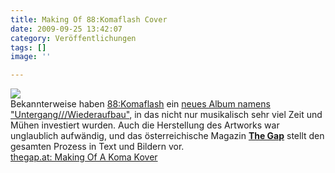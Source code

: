 ```yaml
---
title: Making Of 88:Komaflash Cover
date: 2009-09-25 13:42:07
category: Veröffentlichungen
tags: []
image: ''

---
```


[![](http://www.thegap.at/typo3temp/pics/f9693548ef.jpg)](http://www.thegap.at/rubriken/stories/artikel/making-of-a-koma-kover/)  
Bekannterweise haben [88:Komaflash](http://www.88komaflash.de) ein [neues Album namens "Untergang///Wiederaufbau"](http://www.misantropolis.de/2009/06/88komaflash-untergang-wiederaufbau-drausen/), in das nicht nur musikalisch sehr viel Zeit und Mühen investiert wurden. Auch die Herstellung des Artworks war unglaublich aufwändig, und das österreichische Magazin [**The Gap**](http://www.thegap.at/rubriken/stories/artikel/making-of-a-koma-kover/) stellt den gesamten Prozess in Text und Bildern vor.  
[thegap.at: Making Of A Koma Kover](http://www.thegap.at/rubriken/stories/artikel/making-of-a-koma-kover/)
